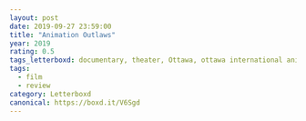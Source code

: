 ```yaml
---
layout: post 
date: 2019-09-27 23:59:00
title: "Animation Outlaws"
year: 2019
rating: 0.5
tags_letterboxd: documentary, theater, Ottawa, ottawa international animation festival, national gallery, animation
tags:
  - film
  - review
category: Letterboxd
canonical: https://boxd.it/V6Sgd
---
```

